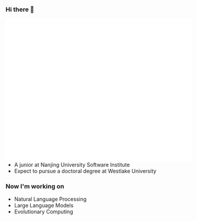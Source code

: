 ### Hi there 👋
<img align="right" src="/metrics.base.svg" />

- A junior at Nanjing University Software Institute
- Expect to pursue a doctoral degree at Westlake University
  
### Now I'm working on
- Natural Language Processing
- Large Language Models
- Evolutionary Computing

<!--
**02hyc/02hyc** is a ✨ _special_ ✨ repository because its `README.md` (this file) appears on your GitHub profile.

Here are some ideas to get you started:

- 🔭 I’m currently working on ...
- 🌱 I’m currently learning ...
- 👯 I’m looking to collaborate on ...
- 🤔 I’m looking for help with ...
- 💬 Ask me about ...
- 📫 How to reach me: ...
- 😄 Pronouns: ...
- ⚡ Fun fact: ...
-->
